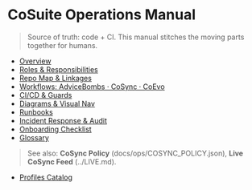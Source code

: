 # CoSuite Operations Manual

> Source of truth: code + CI. This manual stitches the moving parts together for humans.

- [Overview](01_OVERVIEW.md)
- [Roles & Responsibilities](02_ROLES_AND_RESPONSIBILITIES.md)
- [Repo Map & Linkages](03_REPO_MAP_AND_LINKAGES.md)
- [Workflows: AdviceBombs · CoSync · CoEvo](04_WORKFLOWS_AdviceBombs_CoSync_CoEvo.md)
- [CI/CD & Guards](05_CI_CD_AND_GUARDS.md)
- [Diagrams & Visual Nav](06_DIAGRAMS_AND_VISUAL_NAV.md)
- [Runbooks](07_RUNBOOKS.md)
- [Incident Response & Audit](08_INCIDENT_RESPONSE_AND_AUDIT.md)
- [Onboarding Checklist](09_ONBOARDING_CHECKLIST.md)
- [Glossary](10_GLOSSARY.md)

> See also: **CoSync Policy** (docs/ops/COSYNC_POLICY.json), **Live CoSync Feed** (../LIVE.md).

- [Profiles Catalog](../../bpoe/Profiles.Catalog.md)
